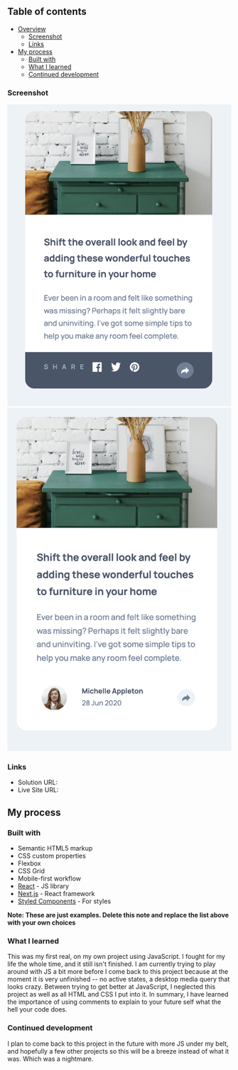 ## Table of contents

- [Overview](#overview)
  - [Screenshot](#screenshot)
  - [Links](#links)
- [My process](#my-process)
  - [Built with](#built-with)
  - [What I learned](#what-i-learned)
  - [Continued development](#continued-development)

### Screenshot

![Mobile view](./images/article%20preview%20screenshot1.png)
![Hover states](./images/article%20preview%20screenshot2.png)

### Links

- Solution URL: [](https://github.com/minahopgood/article-preview-component)
- Live Site URL: [](https://minahopgood.github.io/article-preview-component/)

## My process

### Built with

- Semantic HTML5 markup
- CSS custom properties
- Flexbox
- CSS Grid
- Mobile-first workflow
- [React](https://reactjs.org/) - JS library
- [Next.js](https://nextjs.org/) - React framework
- [Styled Components](https://styled-components.com/) - For styles

**Note: These are just examples. Delete this note and replace the list above with your own choices**

### What I learned

This was my first real, on my own project using JavaScript. I fought for my life the whole time, and it still isn't finished. I am currently trying to play around with JS a bit more before I come back to this project because at the moment it is very unfinished -- no active states, a desktop media query that looks crazy. Between trying to get better at JavaScript, I neglected this project as well as all HTML and CSS I put into it. In summary, I have learned the importance of using comments to explain to your future self what the hell your code does.

### Continued development

I plan to come back to this project in the future with more JS under my belt, and hopefully a few other projects so this will be a breeze instead of what it was. Which was a nightmare.
